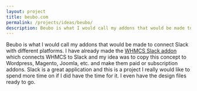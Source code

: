 ```yaml
---
layout: project
title: beubo.com
permalink: /projects/ideas/beubo/
description: Beubo is what I would call my addons that would be made to connect Slack with different platforms. I have already made the WHMCS Slack addon.
---
```


Beubo is what I would call my addons that would be made to connect Slack with different platforms.
I have already made the [WHMCS Slack addon](https://github.com/markustenghamn/WHMCS-Slack) which
connects WHMCS to Slack and my idea was to copy this concept to Wordpress, Magento, Joomla, etc. and
make them paid or subscription addons. Slack is a great application and this is a project I really
would like to spend more time on if I did have the time for it. I even have the design files ready to go.